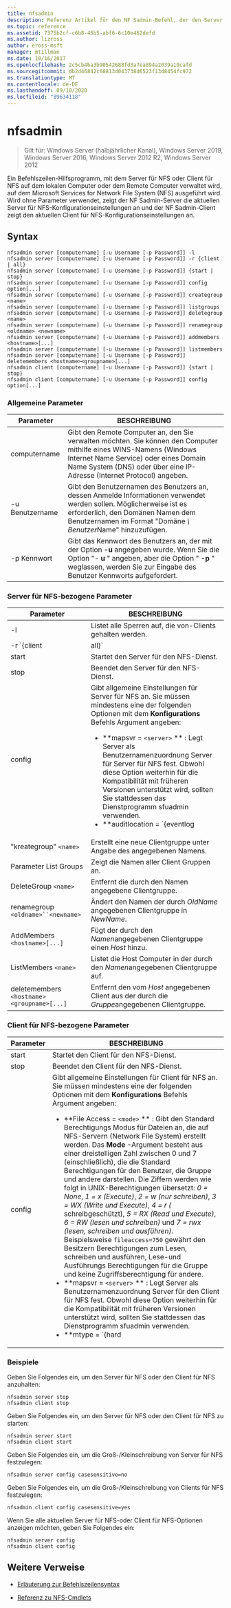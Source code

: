 ```yaml
---
title: nfsadmin
description: Referenz Artikel für den NF Sadmin-Befehl, der den Server für NFS und den Client für NFS verwaltet.
ms.topic: reference
ms.assetid: 7375b2cf-c6b8-45b5-abf6-6c10e462defd
ms.author: lizross
author: eross-msft
manager: mtillman
ms.date: 10/16/2017
ms.openlocfilehash: 2c5cb4ba3b90542688fd3a7ea894a2039a10cafd
ms.sourcegitcommit: db2d46842c68813d043738d6523f13d8454fc972
ms.translationtype: MT
ms.contentlocale: de-DE
ms.lasthandoff: 09/10/2020
ms.locfileid: "89634118"
---
```

# <a name="nfsadmin"></a>nfsadmin

> Gilt für: Windows Server (halbjährlicher Kanal), Windows Server 2019, Windows Server 2016, Windows Server 2012 R2, Windows Server 2012

Ein Befehlszeilen-Hilfsprogramm, mit dem Server für NFS oder Client für NFS auf dem lokalen Computer oder dem Remote Computer verwaltet wird, auf dem Microsoft Services for Network File System (NFS) ausgeführt wird. Wird ohne Parameter verwendet, zeigt der NF Sadmin-Server die aktuellen Server für NFS-Konfigurationseinstellungen an und der NF Sadmin-Client zeigt den aktuellen Client für NFS-Konfigurationseinstellungen an.

## <a name="syntax"></a>Syntax

```
nfsadmin server [computername] [-u Username [-p Password]] -l
nfsadmin server [computername] [-u Username [-p Password]] -r {client | all}
nfsadmin server [computername] [-u Username [-p Password]] {start | stop}
nfsadmin server [computername] [-u Username [-p Password]] config option[...]
nfsadmin server [computername] [-u Username [-p Password]] creategroup <name>
nfsadmin server [computername] [-u Username [-p Password]] listgroups
nfsadmin server [computername] [-u Username [-p Password]] deletegroup <name>
nfsadmin server [computername] [-u Username [-p Password]] renamegroup <oldname> <newname>
nfsadmin server [computername] [-u Username [-p Password]] addmembers <hostname>[...]
nfsadmin server [computername] [-u Username [-p Password]] listmembers
nfsadmin server [computername] [-u Username [-p Password]] deletemembers <hostname><groupname>[...]
nfsadmin client [computername] [-u Username [-p Password]] {start | stop}
nfsadmin client [computername] [-u Username [-p Password]] config option[...]
```

### <a name="general-parameters"></a>Allgemeine Parameter

| Parameter | BESCHREIBUNG |
| --------- | ----------- |
| computername | Gibt den Remote Computer an, den Sie verwalten möchten. Sie können den Computer mithilfe eines WINS-Namens (Windows Internet Name Service) oder eines Domain Name System (DNS) oder über eine IP-Adresse (Internet Protocol) angeben. |
| -u Benutzername | Gibt den Benutzernamen des Benutzers an, dessen Anmelde Informationen verwendet werden sollen. Möglicherweise ist es erforderlich, den Domänen Namen dem Benutzernamen im Format "Domäne *\ Benutzer*Name" hinzuzufügen. |
| -p Kennwort | Gibt das Kennwort des Benutzers an, der mit der Option **-u** angegeben wurde. Wenn Sie die Option "- **u** " angeben, aber die Option " **-p** " weglassen, werden Sie zur Eingabe des Benutzer Kennworts aufgefordert. |

### <a name="server-for-nfs-related-parameters"></a>Server für NFS-bezogene Parameter

| Parameter | BESCHREIBUNG |
| --------- | ----------- |
| -l | Listet alle Sperren auf, die von-Clients gehalten werden. |
| -r `{client|all}` | Gibt die Sperren frei, die von einem Client oder, sofern angegeben, von allen Clients aufbewahrt werden. |
| start | Startet den Server für den NFS-Dienst. |
| stop | Beendet den Server für den NFS-Dienst. |
| config | Gibt allgemeine Einstellungen für Server für NFS an. Sie müssen mindestens eine der folgenden Optionen mit dem **Konfigurations** Befehls Argument angeben:<ul><li>**mapsvr = `<server>` ** : Legt Server als Benutzernamenzuordnung Server für Server für NFS fest. Obwohl diese Option weiterhin für die Kompatibilität mit früheren Versionen unterstützt wird, sollten Sie stattdessen das Dienstprogramm sfuadmin verwenden.</li><li>**auditlocation = `{eventlog|file|both|none}` ** : Gibt an, ob Ereignisse überwacht werden und wo die Ereignisse aufgezeichnet werden. Eines der folgenden Argumente ist erforderlich:<ul><li>**EventLog** : Hiermit wird angegeben, dass überwachte Ereignisse nur im Ereignisanzeige Anwendungsprotokoll aufgezeichnet werden.</li><li>**File** : gibt an, dass überwachte Ereignisse nur in der durch angegebenen Datei aufgezeichnet werden `config fname` .</li><li>**beide** : Hiermit wird angegeben, dass überwachte Ereignisse sowohl im Anwendungsprotokoll Ereignisanzeige als auch in der durch angegebenen Datei aufgezeichnet werden `config fname` .</li><li>**keine** : gibt an, dass Ereignisse nicht überwacht werden.</li></ul><li>**Name = `<file>` ** : Legt die Datei fest, die von der Datei als Überwachungs Datei angegeben wird. Der Standardwert ist **%sfudir%\Log \\ NF-VR. log**.</li><li>**f size = `<size>` ** : Legt die Größe als maximale Größe der Überwachungs Datei in Megabyte fest. Die maximale Standardgröße beträgt **7 MB**.</li><li>**`audit=[+|-]mount [+|-]read [+|-]write [+|-]create [+|-]delete [+|-]locking [+|-]all`** : Gibt die zu protokollierenden Ereignisse an. Um mit der Protokollierung eines Ereignisses zu beginnen, geben Sie ein Pluszeichen ( **+** ) vor dem Ereignis Namen ein. um die Protokollierung eines Ereignisses zu beenden, geben Sie **-** vor dem Ereignis Namen ein Minuszeichen () ein. Wenn das Vorzeichen weggelassen wird, **+** wird das Vorzeichen angenommen. Verwenden Sie nicht **all** mit einem anderen Ereignis Namen.</li><li>**Sperr Zeitraum = `<seconds>` ** : Gibt die Anzahl der Sekunden an, die der Server für NFS wartet, um Sperren freizugeben, nachdem eine Verbindung mit dem Server für NFS unterbrochen und dann wieder hergestellt wurde oder nachdem der Server für NFS-Dienst neu gestartet wurde.</li><li>**portmapprotocol = `{TCP|UDP|TCP+UDP}` ** : Gibt an, welche Transportprotokolle von portmap unterstützt werden. Die Standardeinstellung ist **TCP + UDP**.</li><li>**mountprotocol = `{TCP|UDP|TCP+UDP}` ** : Gibt an, welche Transportprotokolle von unterstützt werden. Die Standardeinstellung ist **TCP + UDP**.</li><li>**NF-Protokoll-Col `{TCP|UDP|TCP+UDP}` =** : Gibt an, welche Transportprotokolle von Network File System (NFS) unterstützt werden. Die Standardeinstellung ist **TCP + UDP** .</li><li>**nlmprotocol = `{TCP|UDP|TCP+UDP}` ** : Gibt an, welche Transportprotokolle der Netzwerk Sperr Manager (NLM) unterstützt. Die Standardeinstellung ist **TCP + UDP**.</li><li>**nsmprotocol = `{TCP|UDP|TCP+UDP}` ** : Gibt an, welche Transportprotokolle der Netzwerk Status-Manager (NSM) unterstützt. Die Standardeinstellung ist **TCP + UDP**.</li><li>**enableV3 = `{yes|no}` ** : Hiermit wird angegeben, ob NFS Version 3-Protokolle unterstützt werden. Die Standardeinstellung ist **Ja**.</li><li>**erneuter verlänglich `{yes|no}` =** : Hiermit wird angegeben, ob Clientverbindungen nach dem durch config erneuerauthinterval angegebenen Zeitraum erneut authentifiziert werden müssen. Die Standardeinstellung ist " **Nein**".</li><li>**erneuungsinterintervall = `<seconds>` ** : Gibt die Anzahl der Sekunden an, die ververgehen, bevor ein Client erneut authentifiziert werden muss, wenn `config renewauth` auf **Ja**festgelegt ist. Der Standardwert ist **600 Sekunden**.</li><li>**dircache = `<size>` ** : Gibt die Größe des Verzeichnis Caches in Kilobyte an. Die als Größe angegebene Zahl muss ein Vielfaches von 4 zwischen 4 und 128 sein. Die Standardgröße des Verzeichnis Caches beträgt **128 KB**.</li><li>**translationfile = `<file>` ** : Gibt eine Datei mit Mapping-Informationen zum Ersetzen von Zeichen in den Namen von Dateien an, wenn diese aus Windows-basierten in UNIX-basierten Dateisystemen verschoben werden. Wenn File nicht angegeben wird, ist die Übersetzung von Dateinamen Zeichen deaktiviert. Wenn der Wert von " **translationfile** " geändert wird, müssen Sie den Server neu starten, damit die Änderung wirksam wird.</li><li>**dotfileshidden = `{yes|no}` ** : Hiermit wird angegeben, ob Dateien mit Namen, die mit einem Zeitraum (.) beginnen, im Windows-Dateisystem als ausgeblendet markiert und folglich von NFS-Clients ausgeblendet werden. Die Standardeinstellung ist " **Nein**".</li><li>**casesensitivelookups = `{yes|no}` ** : Hiermit wird angegeben, ob bei Verzeichnis Suchvorgängen die Groß-/Kleinschreibung beachtet wird (eine exakte Übereinstimmung des Zeichen Falls<p>Sie müssen auch die Unterscheidung nach Groß-/Kleinschreibung von Windows-Kernel deaktivieren, damit Dateinamen unterstützt werden. Um die Unterscheidung nach Groß-/Kleinschreibung zu unterstützen, ändern Sie den **DWORD** -Wert des Registrierungsschlüssels `HKLM\SYSTEM\CurrentControlSet\Control\Session Manager\kernel` in **0**.</li><li>**ntsscase = `{lower|upper|preserve}` ** : Gibt an, ob die Groß-/Kleinschreibung von Zeichen in den Namen von Dateien im NTFS-Dateisystem in Kleinbuchstaben, Großbuchstaben oder in der im Verzeichnis gespeicherten Form zurückgegeben wird. Die Standardeinstellung ist " **Preserve**". Diese Einstellung kann nicht geändert werden, wenn **casesensitivelookups** auf **Yes**festgelegt ist.</li></ul> |
| "kreategroup" `<name>` | Erstellt eine neue Clientgruppe unter Angabe des angegebenen Namens. |
| Parameter List Groups | Zeigt die Namen aller Client Gruppen an. |
| DeleteGroup `<name>` | Entfernt die durch den Namen angegebene Clientgruppe. |
| renamegroup `<oldname>``<newname>` | Ändert den Namen der durch *OldName* angegebenen Clientgruppe in *NewName*. |
| AddMembers `<hostname>[...]` | Fügt der durch den *Namen*angegebenen Clientgruppe einen *Host* hinzu. |
| ListMembers `<name>` | Listet die Host Computer in der durch den *Namen*angegebenen Clientgruppe auf. |
| deletemembers `<hostname><groupname>[...]` | Entfernt den vom *Host* angegebenen Client aus der durch die *Gruppe*angegebenen Clientgruppe. |

### <a name="client-for-nfs-related-parameters"></a>Client für NFS-bezogene Parameter

| Parameter | BESCHREIBUNG |
| --------- | ----------- |
| start | Startet den Client für den NFS-Dienst. |
| stop | Beendet den Client für den NFS-Dienst. |
| config | Gibt allgemeine Einstellungen für Client für NFS an. Sie müssen mindestens eine der folgenden Optionen mit dem **Konfigurations** Befehls Argument angeben:<ul><li>**File Access = `<mode>` ** : Gibt den Standard Berechtigungs Modus für Dateien an, die auf NFS-Servern (Network File System) erstellt werden. Das **Mode** -Argument besteht aus einer dreistelligen Zahl zwischen 0 und 7 (einschließlich), die die Standard Berechtigungen für den Benutzer, die Gruppe und andere darstellen. Die Ziffern werden wie folgt in UNIX-Berechtigungen übersetzt: *0 = None*, *1 = x (Execute)*, *2 = w (nur schreiben)*, *3 = WX (Write und Execute)*, *4 = r (* schreibgeschützt), *5 = RX (Read und Execute)*, *6 = RW (lesen und schreiben)* und *7 = rwx (lesen, schreiben und ausführen)*. Beispielsweise `fileaccess=750` gewährt den Besitzern Berechtigungen zum Lesen, schreiben und ausführen, Lese-und Ausführungs Berechtigungen für die Gruppe und keine Zugriffsberechtigung für andere.</li><li>**mapsvr = `<server>` ** : Legt Server als Benutzernamenzuordnung Server für den Client für NFS fest. Obwohl diese Option weiterhin für die Kompatibilität mit früheren Versionen unterstützt wird, sollten Sie stattdessen das Dienstprogramm sfuadmin verwenden.</li><li>**mtype = `{hard|soft}` ** : Gibt den Standard Einstellungstyp an. Bei einer festen Bereitstellung wird der Client für NFS so lange wiederholt, bis er erfolgreich ausgeführt wird. Für eine weiche Bereitstellung gibt Client für NFS einen Fehler an die aufrufende Anwendung zurück, nachdem der Aufruf so oft wie durch die Wiederholungs Option angegeben wurde.</li><li>**Retry = `<number>` ** : Hiermit wird angegeben, wie oft versucht werden soll, eine Verbindung für eine weiche Feststellung herzustellen. Dieser Wert muss zwischen 1 und 10 (einschließlich) liegen. Der Standardwert lautet **1**.</li><li>**Timeout = `<seconds>` ** : Gibt die Anzahl der Sekunden an, die auf eine Verbindung gewartet werden soll (Remote Prozedur Aufrufe). Dieser Wert muss *0,8*, *0,9*oder eine ganze Zahl zwischen *1 und 60*einschließlich sein. Der Standardwert ist **0,8**.</li><li>**Protokoll = `{TCP|UDP|TCP+UDP}` ** : Gibt an, welche Transportprotokolle vom Client unterstützt werden. Die Standardeinstellung ist **TCP + UDP**.</li><li>**rsize = `<size>` ** : Gibt die Größe des Lese Puffers in Kilobyte an. Dieser Wert kann *0,5, 1, 2, 4, 8, 16* oder *32*sein. Der Standardwert ist **32**.</li><li>**wsize = `<size>` ** : Gibt die Größe des Schreib Puffers in Kilobyte an. Dieser Wert kann *0,5, 1, 2, 4, 8, 16* oder *32*sein. Der Standardwert ist **32**.</li><li>**perf = default** : stellt die folgenden Leistungseinstellungen in den Standardwerten *mtype*, *Wiederholen Sie*, *Timeout*, *rsize*oder *wsize*wieder her. |

### <a name="examples"></a>Beispiele

Geben Sie Folgendes ein, um den Server für NFS oder den Client für NFS anzuhalten:

```
nfsadmin server stop
nfsadmin client stop
```

Geben Sie Folgendes ein, um den Server für NFS oder den Client für NFS zu starten:

```
nfsadmin server start
nfsadmin client start
```

Geben Sie Folgendes ein, um die Groß-/Kleinschreibung von Server für NFS festzulegen:

```
nfsadmin server config casesensitive=no
```

Geben Sie Folgendes ein, um die Groß-/Kleinschreibung von Clients für NFS festzulegen:

```
nfsadmin client config casesensitive=yes
```

Wenn Sie alle aktuellen Server für NFS-oder Client für NFS-Optionen anzeigen möchten, geben Sie Folgendes ein:

```
nfsadmin server config
nfsadmin client config
```

## <a name="additional-references"></a>Weitere Verweise

- [Erläuterung zur Befehlszeilensyntax](command-line-syntax-key.md)

- [Referenz zu NFS-Cmdlets](/powershell/module/nfs)
